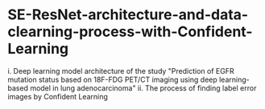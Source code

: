# SE-ResNet-architecture-and-data-clearning-process-with-Confident-Learning
i. Deep learning model architecture of the study "Prediction of EGFR mutation status based on 18F-FDG PET/CT imaging using deep learning-based model in lung adenocarcinoma"
ii. The process of finding label error images by Confident Learning
